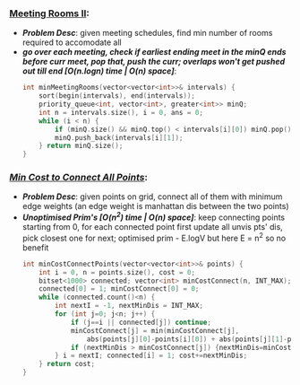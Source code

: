 ### [Meeting Rooms II](https://github.com/neetcode-gh/leetcode/blob/main/cpp/0253-meeting-rooms-ii.cpp):
- ***Problem Desc***: given meeting schedules, find min number of rooms required to accomodate all
- ***go over each meeting, check if earliest ending meet in the minQ ends before curr meet, pop that, push the curr; overlaps won't get pushed out till end [O(n.logn) time | O(n) space]***:
  ```cpp
  int minMeetingRooms(vector<vector<int>>& intervals) {
      sort(begin(intervals), end(intervals));
      priority_queue<int, vector<int>, greater<int>> minQ; 
      int n = intervals.size(), i = 0, ans = 0; 
      while (i < n) {
          if (minQ.size() && minQ.top() < intervals[i][0]) minQ.pop();
          minQ.push_back(intervals[i][1]);
      } return minQ.size();
  }
  ```

### ***[Min Cost to Connect All Points](https://leetcode.com/problems/min-cost-to-connect-all-points/)***:
- ***Problem Desc***: given points on grid, connect all of them with minimum edge weights (an edge weight is manhattan dis between the two points)
- ***Unoptimised Prim's [O(n<sup>2</sup>) time | O(n) space]***: keep connecting points starting from 0, for each connected point first update all unvis pts' dis, pick closest one for next; optimised prim - E.logV but here E = n<sup>2</sup> so no benefit
  ```cpp
  int minCostConnectPoints(vector<vector<int>>& points) {
      int i = 0, n = points.size(), cost = 0; 
      bitset<1000> connected; vector<int> minCostConnect(n, INT_MAX); 
      connected[0] = 1; minCostConnect[0] = 0;
      while (connected.count()<n) {
          int nextI = -1, nextMinDis = INT_MAX;
          for (int j=0; j<n; j++) {
              if (j==i || connected[j]) continue;
              minCostConnect[j] = min(minCostConnect[j], 
                  abs(points[j][0]-points[i][0]) + abs(points[j][1]-points[i][1]));
              if (nextMinDis > minCostConnect[j]) {nextMinDis=minCostConnect[j]; nextI=j;}
          } i = nextI; connected[i] = 1; cost+=nextMinDis;
      } return cost;
  }
  ```
